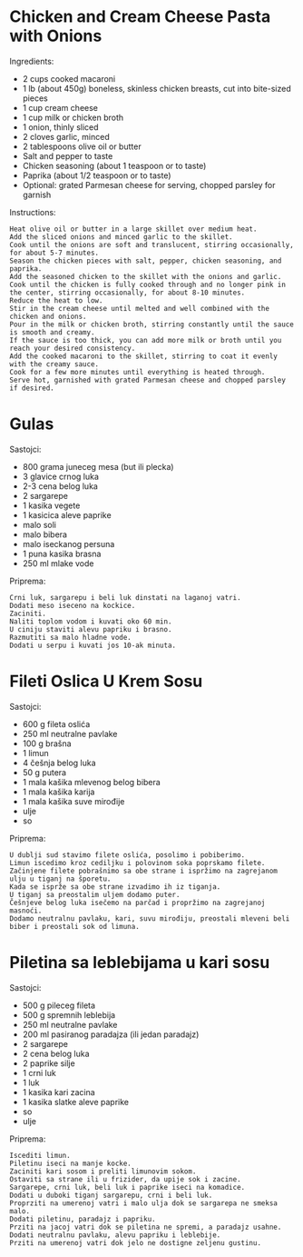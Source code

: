 # Chicken and Cream Cheese Pasta with Onions

Ingredients:

*    2 cups cooked macaroni
*    1 lb (about 450g) boneless, skinless chicken breasts, cut into bite-sized pieces
*    1 cup cream cheese
*    1 cup milk or chicken broth
*    1 onion, thinly sliced
*    2 cloves garlic, minced
*    2 tablespoons olive oil or butter
*    Salt and pepper to taste
*    Chicken seasoning (about 1 teaspoon or to taste)
*    Paprika (about 1/2 teaspoon or to taste)
*    Optional: grated Parmesan cheese for serving, chopped parsley for garnish

Instructions:

    Heat olive oil or butter in a large skillet over medium heat.
    Add the sliced onions and minced garlic to the skillet.
    Cook until the onions are soft and translucent, stirring occasionally, for about 5-7 minutes.
    Season the chicken pieces with salt, pepper, chicken seasoning, and paprika.
    Add the seasoned chicken to the skillet with the onions and garlic.
    Cook until the chicken is fully cooked through and no longer pink in the center, stirring occasionally, for about 8-10 minutes.
    Reduce the heat to low.
    Stir in the cream cheese until melted and well combined with the chicken and onions.
    Pour in the milk or chicken broth, stirring constantly until the sauce is smooth and creamy.
    If the sauce is too thick, you can add more milk or broth until you reach your desired consistency.
    Add the cooked macaroni to the skillet, stirring to coat it evenly with the creamy sauce.
    Cook for a few more minutes until everything is heated through.
    Serve hot, garnished with grated Parmesan cheese and chopped parsley if desired.


# Gulas

Sastojci:

*   800 grama juneceg mesa (but ili plecka)
*   3 glavice crnog luka
*   2-3 cena belog luka
*   2 sargarepe
*   1 kasika vegete
*   1 kasicica aleve paprike
*   malo soli
*   malo bibera
*   malo iseckanog persuna
*   1 puna kasika brasna
*   250 ml mlake vode

Priprema:
    
    Crni luk, sargarepu i beli luk dinstati na laganoj vatri.
    Dodati meso iseceno na kockice.
    Zaciniti.
    Naliti toplom vodom i kuvati oko 60 min.
    U ciniju staviti alevu papriku i brasno.
    Razmutiti sa malo hladne vode.
    Dodati u serpu i kuvati jos 10-ak minuta.


# Fileti Oslica U Krem Sosu

Sastojci:

*   600 g fileta oslića
*   250 ml neutralne pavlake
*   100 g brašna
*   1 limun
*   4 češnja belog luka
*   50 g putera
*   1 mala kašika mlevenog belog bibera
*   1 mala kašika karija
*   1 mala kašika suve mirođije
*   ulje
*   so 

Priprema:

    U dublji sud stavimo filete oslića, posolimo i pobiberimo.
    Limun iscedimo kroz cediljku i polovinom soka poprskamo filete.
    Začinjene filete pobrašnimo sa obe strane i ispržimo na zagrejanom ulju u tiganj na šporetu.
    Kada se isprže sa obe strane izvadimo ih iz tiganja.
    U tiganj sa preostalim uljem dodamo puter.
    Češnjeve belog luka isečemo na parčad i propržimo na zagrejanoj masnoći.
    Dodamo neutralnu pavlaku, kari, suvu mirođiju, preostali mleveni beli biber i preostali sok od limuna.


# Piletina sa leblebijama u kari sosu

Sastojci:

* 500 g pileceg fileta
* 500 g spremnih leblebija
* 250 ml neutralne pavlake
* 200 ml pasiranog paradajza (ili jedan paradajz)
* 2 sargarepe
* 2 cena belog luka
* 2 paprike silje
* 1 crni luk
* 1 luk
* 1 kasika kari zacina
* 1 kasika slatke aleve paprike
* so
* ulje

Priprema:

    Iscediti limun.
    Piletinu iseci na manje kocke.
    Zaciniti kari sosom i preliti limunovim sokom.
    Ostaviti sa strane ili u frizider, da upije sok i zacine.
    Sargarepe, crni luk, beli luk i paprike iseci na komadice.
    Dodati u duboki tiganj sargarepu, crni i beli luk.
    Proprziti na umerenoj vatri i malo ulja dok se sargarepa ne smeksa malo.
    Dodati piletinu, paradajz i papriku.
    Prziti na jacoj vatri dok se piletina ne spremi, a paradajz usahne.
    Dodati neutralnu pavlaku, alevu papriku i leblebije.
    Prziti na umerenoj vatri dok jelo ne dostigne zeljenu gustinu.
